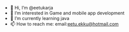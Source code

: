 - 👋 Hi, I’m @eetukarja
- 👀 I’m interested in Game and mobile app development
- 🌱 I’m currently learning java
- 📫 How to reach me: email:eetu.ekku@hotmail.com

<!---
eetukarja/eetukarja is a ✨ special ✨ repository because its `README.md` (this file) appears on your GitHub profile.
You can click the Preview link to take a look at your changes.
--->

